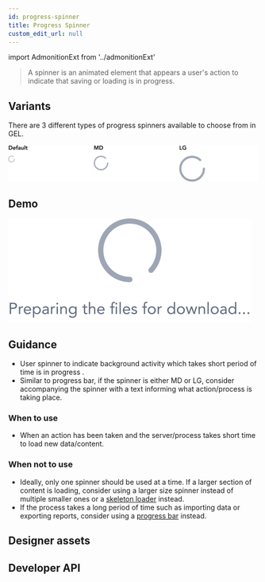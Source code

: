 ```yaml
---
id: progress-spinner
title: Progress Spinner
custom_edit_url: null
---
```


import AdmonitionExt from '../admonitionExt'

> A spinner is an animated element that appears a user's action to indicate that saving or loading is in progress.


## Variants

There are 3 different types of progress spinners available to choose from in GEL.

![Progress Spinner types](img/spinner-types.svg)


## Demo

![Progress Spinner demo](img/spinner-demo.svg)


## Guidance

* User spinner to indicate background activity which takes short period of time is in progress .
* Similar to progress bar, if the spinner is either MD or LG, consider accompanying the spinner with a text informing what action/process is taking place.

### When to use

* When an action has been taken and the server/process takes short time to load new data/content.

### When not to use

* Ideally, only one spinner should be used at a time. If a larger section of content is loading, consider using a larger size spinner instead of multiple smaller ones or a [skeleton loader](skeleton.md) instead.
* If the process takes a long period of time such as importing data or exporting reports, consider using a [progress bar](progress-bar.md) instead.


## Designer assets

<AdmonitionExt type="figma" url="https://www.figma.com/file/kzLxtqv6YGL0wotiqzgEo4/GEL-UI-Doc?node-id=618%3A57096" />


## Developer API

<AdmonitionExt type="vue" url="https://primefaces.org/primevue/progressspinner" />